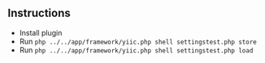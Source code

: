## Instructions

* Install plugin
* Run `php ../../app/framework/yiic.php shell settingstest.php store`
* Run `php ../../app/framework/yiic.php shell settingstest.php load`
